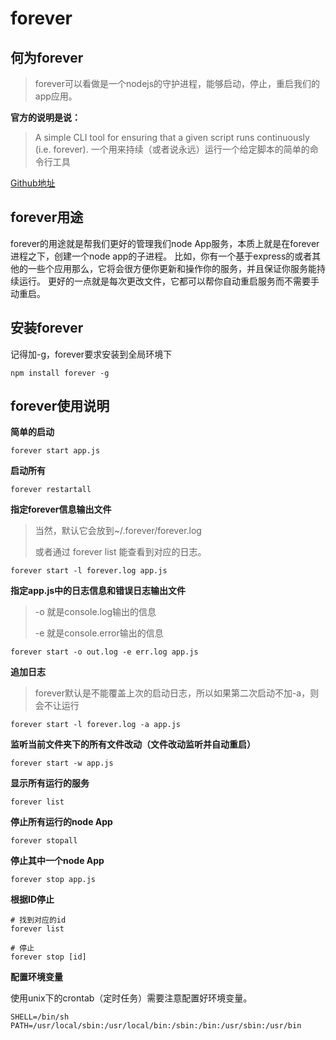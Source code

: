 # forever

## 何为forever

> forever可以看做是一个nodejs的守护进程，能够启动，停止，重启我们的app应用。

**官方的说明是说：**

> A simple CLI tool for ensuring that a given script runs continuously (i.e. forever).
> 一个用来持续（或者说永远）运行一个给定脚本的简单的命令行工具

[Github地址](https://github.com/nodejitsu/forever)

## forever用途

forever的用途就是帮我们更好的管理我们node App服务，本质上就是在forever进程之下，创建一个node app的子进程。
比如，你有一个基于express的或者其他的一些个应用那么，它将会很方便你更新和操作你的服务，并且保证你服务能持续运行。
更好的一点就是每次更改文件，它都可以帮你自动重启服务而不需要手动重启。

## 安装forever

记得加-g，forever要求安装到全局环境下

```shell
npm install forever -g
```

## forever使用说明

**简单的启动**

```shell
forever start app.js
```

**启动所有**

```shell
forever restartall
```

**指定forever信息输出文件**

> 当然，默认它会放到~/.forever/forever.log
>
> 或者通过 forever list 能查看到对应的日志。

```shell
forever start -l forever.log app.js
```

**指定app.js中的日志信息和错误日志输出文件**

> -o 就是console.log输出的信息
>
> -e 就是console.error输出的信息

```shell
forever start -o out.log -e err.log app.js
```

**追加日志**

> forever默认是不能覆盖上次的启动日志，所以如果第二次启动不加-a，则会不让运行

```shell
forever start -l forever.log -a app.js
```

**监听当前文件夹下的所有文件改动（文件改动监听并自动重启）**

```shell
forever start -w app.js
```

**显示所有运行的服务**

```shell
forever list
```

**停止所有运行的node App**

```shell
forever stopall
```

**停止其中一个node App**

```shell
forever stop app.js
```

**根据ID停止**

```shell
# 找到对应的id
forever list 

# 停止
forever stop [id]
```

**配置环境变量**

使用unix下的crontab（定时任务）需要注意配置好环境变量。

```shell
SHELL=/bin/sh
PATH=/usr/local/sbin:/usr/local/bin:/sbin:/bin:/usr/sbin:/usr/bin
```

 